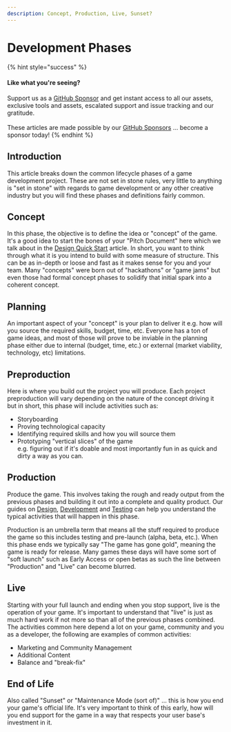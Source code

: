 ```yaml
---
description: Concept, Production, Live, Sunset?
---
```


# Development Phases

{% hint style="success" %}
#### Like what you're seeing?

Support us as a [GitHub Sponsor](../../../where-to-buy/become-a-sponsor.md) and get instant access to all our assets, exclusive tools and assets, escalated support and issue tracking and our gratitude.\
\
These articles are made possible by our [GitHub Sponsors](../../../where-to-buy/become-a-sponsor.md) ... become a sponsor today!
{% endhint %}

## Introduction

This article breaks down the common lifecycle phases of a game development project. These are not set in stone rules, very little to anything is "set in stone" with regards to game development or any other creative industry but you will find these phases and definitions fairly common.

## Concept

In this phase, the objective is to define the idea or "concept" of the game. It's a good idea to start the bones of your "Pitch Document" here which we talk about in the [Design Quick Start](../../../company/design/quick-start.md) article. In short, you want to think through what it is you intend to build with some measure of structure. This can be as in-depth or loose and fast as it makes sense for you and your team. Many "concepts" were born out of "hackathons" or "game jams" but even those had formal concept phases to solidify that initial spark into a coherent concept.

## Planning

An important aspect of your "concept" is your plan to deliver it e.g. how will you source the required skills, budget, time, etc. Everyone has a ton of game ideas, and most of those will prove to be inviable in the planning phase either due to internal (budget, time, etc.) or external (market viability, technology, etc) limitations.

## Preproduction

Here is where you build out the project you will produce. Each project preproduction will vary depending on the nature of the concept driving it but in short, this phase will include activities such as:

* Storyboarding
* Proving technological capacity
* Identifying required skills and how you will source them
* Prototyping "vertical slices" of the game\
  e.g. figuring out if it's doable and most importantly fun in as quick and dirty a way as you can.

## Production

Produce the game. This involves taking the rough and ready output from the previous phases and building it out into a complete and quality product. Our guides on [Design](../../../company/design/), [Development](../../../company/development/) and [Testing](../../../company/testing/) can help you understand the typical activities that will happen in this phase.

Production is an umbrella term that means all the stuff required to produce the game so this includes testing and pre-launch (alpha, beta, etc.). When this phase ends we typically say "The game has gone gold", meaning the game is ready for release. Many games these days will have some sort of "soft launch" such as Early Access or open betas as such the line between "Production" and "Live" can become blurred.

## Live

Starting with your full launch and ending when you stop support, live is the operation of your game. It's important to understand that "live" is just as much hard work if not more so than all of the previous phases combined. The activities common here depend a lot on your game, community and you as a developer, the following are examples of common activities:

* Marketing and Community Management
* Additional Content
* Balance and "break-fix"&#x20;

## End of Life

Also called "Sunset" or "Maintenance Mode (sort of)" ... this is how you end your game's official life. It's very important to think of this early, how will you end support for the game in a way that respects your user base's investment in it.
